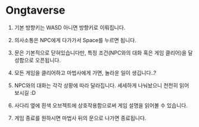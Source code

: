 # Ongtaverse
1. 기본 방향키는 WASD 아니면 방향키로 이뤄집니다.

2. 의사소통은 NPC에게 다가가서 Space를 누르면 됩니다.

3. 문은 기본적으로 닫혀있습니다만, 특정 조건(NPC와의 대화 혹은 게임 클리어)을 달성함으로 오픈됩니다.

4. 모든 게임을 클리어하고 마법사에게 가면, 놀라운 일이 생깁니다..?

5. NPC와의 대화는 각각 상황에 따라 달라집니다. 세세하게 나눠놨으니 천천히 읽어보시길 :D

6. 사다리 옆에 흰색 오브젝트에 상호작용함으로써 게임 설명을 읽어볼 수 있습니다.

7. 게임 종료를 원하시면 마법사 뒤의 문으로 나가면 종료됩니다.
